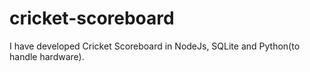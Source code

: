 # cricket-scoreboard
I have developed Cricket Scoreboard in NodeJs, SQLite and Python(to handle hardware).
